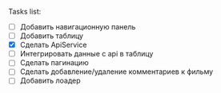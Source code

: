 Tasks list:

- [ ] Добавить навигационную панель
- [ ] Добавить таблицу
- [x] Сделать ApiService
- [ ] Интегрировать данные с api в таблицу
- [ ] Сделать пагинацию
- [ ] Сделать добавление/удаление комментариев к фильму
- [ ] Добавить лоадер
